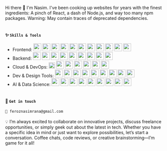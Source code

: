 <!--
Here are some ideas to get you started:

- 🔭 I’m currently working on ...
- 🌱 I’m currently learning ...
- 👯 I’m looking to collaborate on ...
- 🤔 I’m looking for help with ...
- 💬 Ask me about ...
- 📫 How to reach me: ...
- 😄 Pronouns: ...
- ⚡ Fun fact: ...
-->

Hi there 👋 I'm Nasim. I've been cooking up websites for years with the finest ingredients: A pinch of React, a dash of Node.js, and way too many npm packages. Warning: May contain traces of deprecated dependencies.
<br /><br />

#### ✨ `Skills & Tools`
- Frontend:
<code><img height="25" src="https://cdn.jsdelivr.net/gh/devicons/devicon/icons/javascript/javascript-original.svg" /></code>
<code><img height="25" src="https://cdn.jsdelivr.net/gh/devicons/devicon/icons/typescript/typescript-original.svg" /></code>
<code><img height="25" src="https://cdn.jsdelivr.net/gh/devicons/devicon/icons/react/react-original.svg" /></code>
<code><img height="25" src="https://cdn.jsdelivr.net/gh/devicons/devicon/icons/nextjs/nextjs-original.svg" /></code>
<code><img height="25" src="https://cdn.jsdelivr.net/gh/devicons/devicon/icons/vuejs/vuejs-original.svg" /></code>
<code><img height="25" src="https://cdn.jsdelivr.net/gh/devicons/devicon/icons/redux/redux-original.svg" /></code>
<code><img height="25" src="https://cdn.jsdelivr.net/gh/devicons/devicon/icons/html5/html5-original.svg" /></code>
<code><img height="25" src="https://cdn.jsdelivr.net/gh/devicons/devicon/icons/css3/css3-original.svg" /></code>
<code><img height="25" src="https://cdn.jsdelivr.net/gh/devicons/devicon@latest/icons/tailwindcss/tailwindcss-original.svg" /></code>
<code><img height="25" src="https://cdn.jsdelivr.net/gh/devicons/devicon/icons/bootstrap/bootstrap-original.svg" /></code>
<code><img height="25" src="https://cdn.jsdelivr.net/gh/devicons/devicon/icons/webpack/webpack-original.svg" /></code>
- Backend:
<code><img height="25" src="https://cdn.jsdelivr.net/gh/devicons/devicon/icons/nodejs/nodejs-original.svg" /></code>
<code><img height="25" src="https://cdn.simpleicons.org/express/000000" /></code>
<code><img height="25" src="https://cdn.jsdelivr.net/gh/devicons/devicon/icons/mongodb/mongodb-original.svg" /></code>
<code><img height="25" src="https://cdn.jsdelivr.net/gh/devicons/devicon/icons/mysql/mysql-original.svg" /></code>
<code><img height="25" src="https://cdn.simpleicons.org/postgresql/4169E1" /></code>
<code><img height="25" src="https://cdn.simpleicons.org/supabase/3ECF8E" /></code>
<code><img height="25" src="https://cdn.simpleicons.org/firebase/FFCA28" /></code>
<code><img height="25" src="https://cdn.simpleicons.org/django/092E20" /></code>
<code><img height="25" src="https://cdn.simpleicons.org/flask/000000" /></code>
- Cloud & DevOps:
<code><img height="20" src="https://upload.wikimedia.org/wikipedia/commons/9/93/Amazon_Web_Services_Logo.svg" /></code>
<code><img height="25" src="https://cdn.jsdelivr.net/gh/devicons/devicon/icons/googlecloud/googlecloud-original.svg" /></code>
<code><img height="25" src="https://cdn.jsdelivr.net/gh/devicons/devicon/icons/azure/azure-original.svg" /></code>
<code><img height="25" src="https://cdn.simpleicons.org/netlify/00C7B7" /></code>
<code><img height="25" src="https://cdn.simpleicons.org/vercel/000000" /></code>
<code><img height="25" src="https://cdn.simpleicons.org/heroku/430098" /></code>
<code><img height="25" src="https://cdn.simpleicons.org/cloudflare/F38020" /></code>
- Dev & Design Tools:
<code><img height="25" src="https://cdn.jsdelivr.net/gh/devicons/devicon/icons/git/git-original.svg" /></code>
<code><img height="25" src="https://cdn.jsdelivr.net/gh/devicons/devicon/icons/vscode/vscode-original.svg" /></code>
<code><img height="25" src="https://cdn.jsdelivr.net/gh/devicons/devicon/icons/androidstudio/androidstudio-original.svg" /></code>
<code><img height="25" src="https://cdn.simpleicons.org/jest/C21325" /></code>
<code><img height="25" src="https://cdn.jsdelivr.net/gh/devicons/devicon/icons/github/github-original.svg" /></code>
<code><img height="25" src="https://cdn.jsdelivr.net/gh/devicons/devicon/icons/figma/figma-original.svg" /></code>
<code><img height="25" src="https://cdn.simpleicons.org/postman/FF6C37" /></code>
<code><img height="25" src="https://cdn.simpleicons.org/jira/0052CC" /></code>
<code><img height="25" src="https://cdn.simpleicons.org/canva/00C4CC" /></code>
- AI & Data Science:
<code><img height="25" src="https://cdn.jsdelivr.net/gh/devicons/devicon/icons/python/python-original.svg" /></code>
<code><img height="25" src="https://cdn.simpleicons.org/tensorflow/FF6F00" /></code>
<code><img height="25" src="https://cdn.simpleicons.org/pytorch/EE4C2C" /></code>
<code><img height="25" src="https://cdn.simpleicons.org/jupyter/F37626" /></code>
<code><img height="25" src="https://cdn.simpleicons.org/pandas/150458" /></code>
<code><img height="25" src="https://cdn.jsdelivr.net/gh/devicons/devicon/icons/numpy/numpy-original.svg" /></code>
<code><img height="25" src="https://cdn.jsdelivr.net/gh/devicons/devicon/icons/matplotlib/matplotlib-original.svg" /></code>
<code><img height="25" src="https://cdn.simpleicons.org/opencv/5C3EE8" /></code>
<code><img height="25" src="https://cdn.simpleicons.org/apachespark/E25A1C" /></code>
<br /><br />

#### 💬 `Get in touch`
<a href="mailto:feroznasimrana@gmail.com" style="text-decoration: none;">
<code>📧 feroznasimrana@gmail.com</code>
</a>
<br /><br />
💡 I’m always excited to collaborate on innovative projects, discuss freelance opportunities, or simply geek out about the latest in tech. Whether you have a specific idea in mind or just want to explore possibilities, let’s start a conversation. Coffee chats, code reviews, or creative brainstorming—I’m game for it all!
